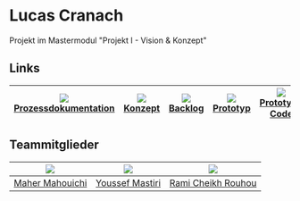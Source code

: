 # Lucas Cranach 

Projekt im Mastermodul "Projekt I - Vision & Konzept"
## Links

|  ![](https://img.icons8.com/windows/32/000000/brief.png)<br>[Prozessdokumentation](https://github.com/maherwizy/lucas_cranach_Projekt1/wiki/Prozessdokumentation) | ![](https://img.icons8.com/windows/32/000000/idea.png)<br>   [Konzept](https://github.com/maherwizy/lucas_cranach_Projekt1/wiki/Konzept) | ![](https://img.icons8.com/windows/32/000000/repository.png)<br>   [Backlog](https://github.com/maherwizy/lucas_cranach_Projekt1/wiki/projects/2) | ![](https://img.icons8.com/windows/32/000000/prototype.png)<br>   [Prototyp](https://maherwizy.github.io/lucas_cranach_Projekt1/) | ![](https://img.icons8.com/windows/32/000000/code-file.png)<br>   [Prototyp-Code](https://github.com/maherwizy/lucas_cranach_Projekt1) | ![](https://img.icons8.com/windows/32/000000/training.png)<br>   [Präsentation](https://github.com/maherwizy/lucas_cranach_Projekt1/wiki) |
|:-------------------------------------------------------------------------------------------------------------------------------------------:|:---------------------------------------------------------------------------------------------------------------:|:-------------------------------------------------------------------------------------------------------------------:|:----------------------------------------------------------------------------------------------------:|:-------------------------------------------------------------------------------------------------------------:|:--------------------------------------------------------------------------------------------------------------------------------:|

## Teammitglieder

| ![](https://avatars0.githubusercontent.com/u/24878008?s=400&v=4) | ![](https://avatars1.githubusercontent.com/u/25585481?s=400&v=4) | ![](https://avatars3.githubusercontent.com/u/49440303?s=460&v=4) |
|:-------------------------------------------------------------------:|:----------------------------------------------------------------:|:----------------------------------------------------------------:
|          [Maher Mahouichi](https://github.com/maherwizy)         |           [Youssef Mastiri](https://github.com/youssefMes)           |          [Rami Cheikh Rouhou](https://github.com/ramichr)          | 
